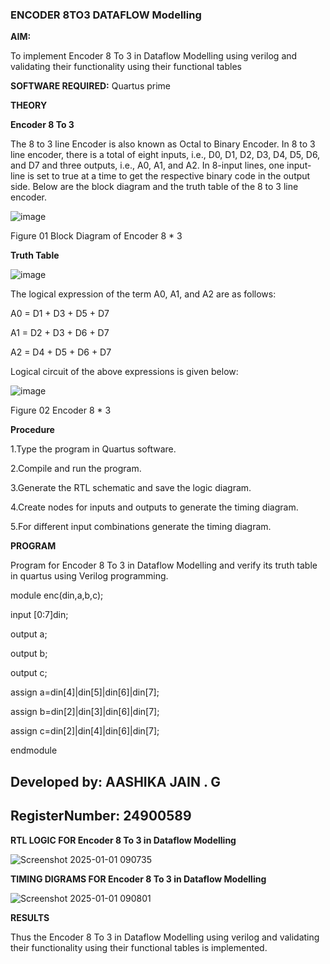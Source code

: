 ### ENCODER 8TO3 DATAFLOW Modelling

**AIM:**

To implement  Encoder 8 To 3 in Dataflow Modelling using verilog and validating their functionality using their functional tables

**SOFTWARE REQUIRED:** Quartus prime

**THEORY**

**Encoder 8 To 3**

The 8 to 3 line Encoder is also known as Octal to Binary Encoder. In 8 to 3 line encoder, there is a total of eight inputs, i.e., D0, D1, D2, D3, D4, D5, D6, and D7 and three outputs, i.e., A0, A1, and A2. In 8-input lines, one input-line is set to true at a time to get the respective binary code in the output side. Below are the block diagram and the truth table of the 8 to 3 line encoder.

![image](https://github.com/naavaneetha/ENCODER8TO3DATAFLOW/assets/154305477/0bc242c1-eb9e-4c47-afe5-30428470efc3)

Figure 01  Block Diagram of Encoder 8 * 3

**Truth Table**

![image](https://github.com/naavaneetha/ENCODER8TO3DATAFLOW/assets/154305477/35496b14-ae6e-4cd1-9abd-d6736b576575)

The logical expression of the term A0, A1, and A2 are as follows:

A0 = D1 + D3 + D5 + D7

A1 = D2 + D3 + D6 + D7

A2 = D4 + D5 + D6 + D7

Logical circuit of the above expressions is given below:

![image](https://github.com/naavaneetha/ENCODER8TO3DATAFLOW/assets/154305477/95acaee6-c873-4c75-89eb-ef09fb158053)

Figure 02  Encoder 8 * 3

**Procedure**

1.Type the program in Quartus software.

2.Compile and run the program.

3.Generate the RTL schematic and save the logic diagram.

4.Create nodes for inputs and outputs to generate the timing diagram.

5.For different input combinations generate the timing diagram.

**PROGRAM**

Program for Encoder 8 To 3 in Dataflow Modelling and verify its truth table in quartus using Verilog programming. 

module enc(din,a,b,c);

input [0:7]din;

output a;

output b;

output c;

assign a=din[4]|din[5]|din[6]|din[7];

assign b=din[2]|din[3]|din[6]|din[7];

assign c=din[2]|din[4]|din[6]|din[7];

endmodule

## Developed by: AASHIKA JAIN . G
## RegisterNumber: 24900589

**RTL LOGIC FOR Encoder 8 To 3 in Dataflow Modelling**

![Screenshot 2025-01-01 090735](https://github.com/user-attachments/assets/29b74534-c1c7-4ec1-bddc-7010a80b22c7)

**TIMING DIGRAMS FOR Encoder 8 To 3 in Dataflow Modelling**

![Screenshot 2025-01-01 090801](https://github.com/user-attachments/assets/106d205f-c0d6-4e67-a2ac-d62d699ae987)


**RESULTS**

Thus the Encoder 8 To 3 in Dataflow Modelling using verilog and validating their functionality using their functional tables is implemented.




